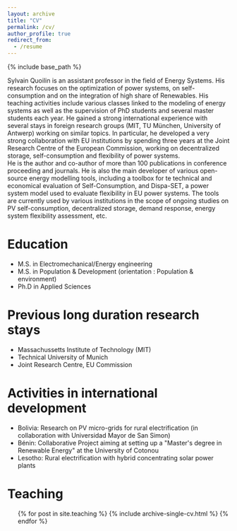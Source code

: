 ```yaml
---
layout: archive
title: "CV"
permalink: /cv/
author_profile: true
redirect_from:
  - /resume
---
```


{% include base_path %}

Sylvain Quoilin is an assistant professor in the field of Energy Systems. His research focuses on the optimization of power systems, on self-consumption and on the integration of high share of Renewables. His teaching activities include various classes linked to the modeling of energy systems as well as the supervision of PhD students and several master students each year. He gained a strong international experience with several stays in foreign research groups (MIT, TU München, University of Antwerp) working on similar topics. In particular, he developed a very strong collaboration with EU institutions by spending three years at the Joint Research Centre of the European Commission, working on decentralized storage, self-consumption and flexibility of power systems.  
He is the author and co-author of more than 100 publications in conference proceeding and journals. He is also the main developer of various open-source energy modelling tools, including a toolbox for te technical and economical evaluation of Self-Consumption, and Dispa-SET, a power system model used to evaluate flexibility in EU power systems. The tools are currently used by various institutions in the scope of ongoing studies on PV self-consumption, decentralized storage, demand response, energy system flexibility assessment, etc.

Education
======
* M.S. in Electromechanical/Energy engineering
* M.S. in Population \& Development (orientation : Population & environment)
* Ph.D in Applied Sciences

Previous long duration research stays
======
* Massachussetts Institute of Technology (MIT)
* Technical University of Munich
* Joint Research Centre, EU Commission

Activities in international development
======
* Bolivia: Research on PV micro-grids for rural electrification (in collaboration with Universidad Mayor de San Simon)
* Bénin: Collaborative Project aiming at setting up a "Master's degree in Renewable Energy" at the University of Cotonou
* Lesotho: Rural electrification with hybrid concentrating solar power plants

Teaching
======
  <ul>{% for post in site.teaching %}
    {% include archive-single-cv.html %}
  {% endfor %}</ul>
  


